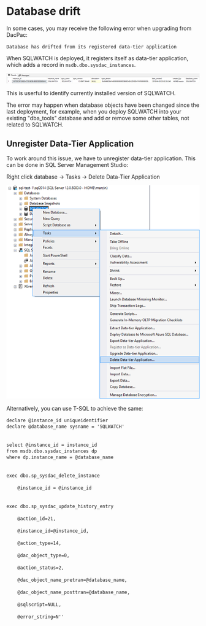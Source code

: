 # Database drift

In some cases, you may receive the following error when upgrading from DacPac:

```text
Database has drifted from its registered data-tier application
```

When SQLWATCH is deployed, it registers itself as data-tier application, which adds a record in `msdb.dbo.sysdac_instances`. 

![](../.gitbook/assets/image%20%288%29.png)

This is userful to identify currently installed version of SQLWATCH.

The error may happen when database objects have been changed since the last deployment, for example, when you deploy SQLWATCH into your existing "dba\_tools" database and add or remove some other tables, not related to SQLWATCH.

## Unregister Data-Tier Application

To work around this issue, we have to unregister data-tier application. This can be done in SQL Server Management Studio:

Right click database -&gt; Tasks -&gt; Delete Data-Tier Application

![](../.gitbook/assets/image%20%2814%29.png)

Alternatively, you can use T-SQL to achieve the same:

```text
declare @instance_id uniqueidentifier
declare @database_name sysname = 'SQLWATCH'


select @instance_id = instance_id
from msdb.dbo.sysdac_instances dp 
where dp.instance_name = @database_name


exec dbo.sp_sysdac_delete_instance 
	
    @instance_id = @instance_id

    
exec dbo.sp_sysdac_update_history_entry 
	
    @action_id=21,
	
    @instance_id=@instance_id,
	
    @action_type=14,
	
    @dac_object_type=0,
	
    @action_status=2,
	
    @dac_object_name_pretran=@database_name,
	
    @dac_object_name_posttran=@database_name,
	
    @sqlscript=NULL,
	
    @error_string=N''
```

